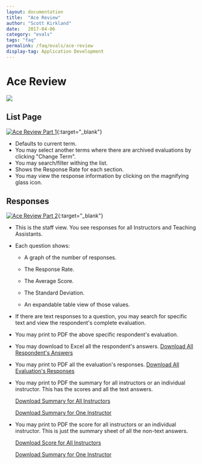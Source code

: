 ```yaml
---
layout: documentation
title:  "Ace Review"
author: "Scott Kirkland"
date:   2017-04-06
category: "evals"
tags: "faq"
permalink: /faq/evals/ace-review
display-tag: Application Development
---
```


# Ace Review

![](https://i.embed.ly/1/image?url=http%3A%2F%2Fucdavis.github.io%2FACE%2Fimages%2Ffaq%2FAceReviewButton.png&key=afea23f29e5a4f63bd166897e3dc72df)

## List Page

[![Ace Review Part 1](https://img.youtube.com/vi/qaRBiq8Uc5k/0.jpg)](https://www.youtube.com/watch?v=qaRBiq8Uc5k){:target="_blank"}

- Defaults to current term.
- You may select another terms where there are archived evaluations by clicking "Change Term".
- You may search/filter withing the list.
- Shows the Response Rate for each section.
- You may view the response information by clicking on the magnifying glass icon.

## Responses

[![Ace Review Part 2](https://img.youtube.com/vi/OlcvVWmI5pY/0.jpg)](https://www.youtube.com/watch?v=OlcvVWmI5pY){:target="_blank"}

- This is the staff view. You see responses for all Instructors and Teaching Assistants.
- Each question shows:

   - A graph of the number of responses.
   
   - The Response Rate.
   
   - The Average Score.
   
   - The Standard Deviation.
   
   - An expandable table view of those values.
   
- If there are text responses to a question, you may search for specific text and view the respondent's complete evaluation.
- You may print to PDF the above specific respondent's evaluation.
- You may download to Excel all the respondent's answers. [Download All Respondent's Answers](http://ucdavis.github.io/ACE/examples/AceExampleOfResponses.xls) 
- You may print to PDF all the evaluation's responses.
[Download All Evaluation's Responses](http://ucdavis.github.io/ACE/examples/AceExampleOfAllResponses.pdf) 
- You may print to PDF the summary for all instructors or an individual instructor. This has the scores and all the text answers.

   [Download Summary for All Instructors](http://ucdavis.github.io/ACE/examples/AceExampleOfSummaryForAllInstructors.pdf)   

   [Download Summary for One Instructor](http://ucdavis.github.io/ACE/examples/AceExampleOfSummaryForOneInstructor.pdf) 
- You may print to PDF the score for all instructors or an individual instructor. This is just the summary sheet of all the non-text answers.

   [Download Score for All Instructors](http://ucdavis.github.io/ACE/examples/AceExampleOfScoresForAllInstructors.pdf) 

   [Download Summary for One Instructor](http://ucdavis.github.io/ACE/examples/AceExampleOfScoresForOneInstructor.pdf) 
